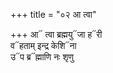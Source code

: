 +++
title = "०२ आ त्वा"

+++
आ᳓ त्वा ब्रह्मयु᳓जा ह᳓री  
व᳓हताम् इन्द्र केशि᳓ना  
उ᳓प ब्र᳓ह्माणि नः शृणु